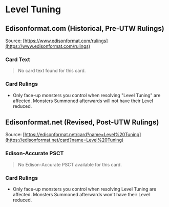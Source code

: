 # Level Tuning

## Edisonformat.com (Historical, Pre-UTW Rulings)

Source: [https://www.edisonformat.com/rulings](https://www.edisonformat.com/rulings)

### Card Text

> No card text found for this card.

### Card Rulings

*   Only face-up monsters you control when resolving "Level Tuning" are affected. Monsters Summoned afterwards will not have their Level reduced.

## Edisonformat.net (Revised, Post-UTW Rulings)

Source: [https://edisonformat.net/card?name=Level%20Tuning](https://edisonformat.net/card?name=Level%20Tuning)

### Edison-Accurate PSCT

> No Edison-Accurate PSCT available for this card.

### Card Rulings

*   Only face-up monsters you control when resolving Level Tuning are affected. Monsters Summoned afterwards won't have their Level reduced.
            